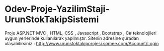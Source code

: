 # Odev-Proje-YazilimStaji-UrunStokTakipSistemi
Proje ASP.NET MVC , HTML, CSS , Javascript ,  Bootstrap , C# teknolojileri uygun yerlerinde kullanılarak yapılmıştır. 
Sitenin adresine şuradan ulaşabilirsiniz : http://www.urunstoktakipprojesi.somee.com/Account/Login 
